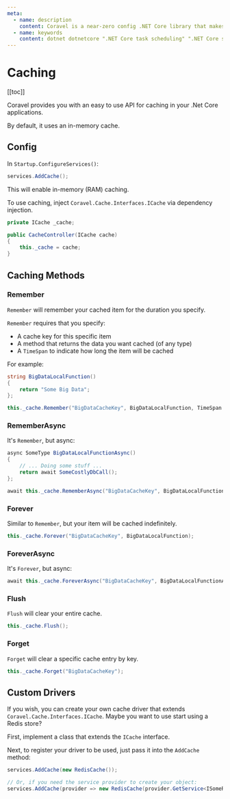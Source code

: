 ```yaml
---
meta:
  - name: description
    content: Coravel is a near-zero config .NET Core library that makes Task Scheduling, Caching, Queuing, Mailing, Event Broadcasting (and more) a breeze!
  - name: keywords
    content: dotnet dotnetcore ".NET Core task scheduling" ".NET Core scheduler" ".NET Core framework" ".NET Core Queue" ".NET Core Queuing" ".NET Core Caching" Coravel
---
```


# Caching

[[toc]]

Coravel provides you with an easy to use API for caching in your .Net Core applications.

By default, it uses an in-memory cache.

## Config 

In `Startup.ConfigureServices()`:

```csharp
services.AddCache();
```

This will enable in-memory (RAM) caching.

To use caching, inject `Coravel.Cache.Interfaces.ICache` via dependency injection. 

```csharp
private ICache _cache;

public CacheController(ICache cache)
{
    this._cache = cache;
}
```

## Caching Methods

### Remember

`Remember` will remember your cached item for the duration you specify. 

`Remember` requires that you specify:
- A cache key for this specific item
- A method that returns the data you want cached (of any type)
- A `TimeSpan` to indicate how long the item will be cached 

For example:

```csharp
string BigDataLocalFunction() 
{
    return "Some Big Data";
};

this._cache.Remember("BigDataCacheKey", BigDataLocalFunction, TimeSpan.FromMinutes(10));
```

### RememberAsync

It's `Remember`, but async:

```csharp
async SomeType BigDataLocalFunctionAsync() 
{
    // ... Doing some stuff ... 
    return await SomeCostlyDbCall();
};

await this._cache.RememberAsync("BigDataCacheKey", BigDataLocalFunctionAsync, TimeSpan.FromMinutes(10));
```

### Forever

Similar to `Remember`, but your item will be cached indefinitely.

```csharp
this._cache.Forever("BigDataCacheKey", BigDataLocalFunction);
```

### ForeverAsync

It's `Forever`, but async:

```csharp
await this._cache.ForeverAsync("BigDataCacheKey", BigDataLocalFunctionAsync);
```

### Flush

`Flush` will clear your entire cache.

```csharp
this._cache.Flush();
```

### Forget

`Forget` will clear a specific cache entry by key.

```csharp
this._cache.Forget("BigDataCacheKey");
```

## Custom Drivers

If you wish, you can create your own cache driver that extends `Coravel.Cache.Interfaces.ICache`. Maybe you want to use start using a Redis store? 

First, implement a class that extends the `ICache` interface.

Next, to register your driver to be used, just pass it into the `AddCache` method:

```csharp
services.AddCache(new RedisCache());

// Or, if you need the service provider to create your object:
services.AddCache(provider => new RedisCache(provider.GetService<ISomeRegisteredInterface>()));
```



